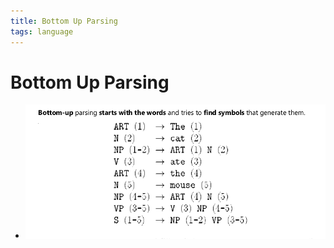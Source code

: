 ```yaml
---
title: Bottom Up Parsing
tags: language
---
```


# Bottom Up Parsing
- ![im](assets/Pasted%20Image%2020220506183325.png)
















































































